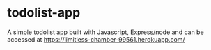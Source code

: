 # todolist-app
A simple todolist app built  with Javascript, Express/node and can be accessed at https://limitless-chamber-99561.herokuapp.com/
